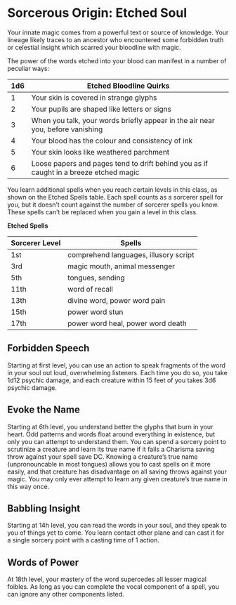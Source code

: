 # Sorcerous Origin: Etched Soul
Your innate magic comes from a powerful text or source of knowledge. Your lineage likely traces to an ancestor who encountered some forbidden truth or celestial insight which scarred your bloodline with magic.

The power of the words etched into your blood can manifest in a number of peculiar ways:

1d6 | Etched Bloodline Quirks
--- | -----------------------
1 | Your skin is covered in strange glyphs
2 | Your pupils are shaped like letters or signs
3 | When you talk, your words briefly appear in the air near you, before vanishing
4 | Your blood has the colour and consistency of ink
5 | Your skin looks like weathered parchment
6 | Loose papers and pages tend to drift behind you as if caught in a breeze etched magic

You learn additional spells when you reach certain levels in this class, as shown on the Etched Spells table. Each spell counts as a sorcerer spell for you, but it doesn’t count against the number of sorcerer spells you know. These spells can’t be replaced when you gain a level in this class.

**Etched Spells**

Sorcerer Level  | Spells
--------------- | ---------
1st  | comprehend languages, illusory script
3rd  | magic mouth, animal messenger
5th  | tongues, sending
11th | word of recall
13th | divine word, power word pain
15th | power word stun
17th | power word heal, power word death

## Forbidden Speech
Starting at first level, you can use an action to speak fragments of the word in your soul out loud, overwhelming listeners. Each time you do so, you take 1d12 psychic damage, and each creature within 15 feet of you takes 3d6 psychic damage.

## Evoke the Name
Starting at 6th level, you understand better the glyphs that burn in your heart. Odd patterns and words float around everything in existence, but only you can attempt to understand them. You can spend a sorcery point to scrutinize a creature and learn its true name if it fails a Charisma saving throw against your spell save DC. Knowing a creature’s true name (unpronouncable in most tongues) allows you to cast spells on it more easily, and that creature has disadvantage on all saving throws against your magic. You may only ever attempt to learn any given creature’s true name in this way once.

## Babbling Insight
Starting at 14h level, you can read the words in your soul, and they speak to you of things yet to come. You learn contact other plane and can cast it for a single sorcery point with a casting time of 1 action.

## Words of Power
At 18th level, your mastery of the word supercedes all lesser magical foibles. As long as you can complete the vocal component of a spell, you can ignore any other components listed.
